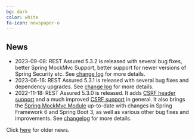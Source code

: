 ```yaml
---
bg: dark
color: white
fa-icon: newspaper-o
---
```

## News

* 2023-09-08: REST Assured 5.3.2 is released with several bug fixes, better Spring MockMvc Support, better support for newer versions of Spring Security etc. See [change log](https://raw.githubusercontent.com/rest-assured/rest-assured/master/changelog.txt) for more details.
* 2023-06-16: REST Assured 5.3.1 is released with several bug fixes and dependency upgrades. See [change log](https://raw.githubusercontent.com/rest-assured/rest-assured/master/changelog.txt) for more details.
* 2022-11-18: REST Assured 5.3.0 is released. It adds [CSRF header support](https://github.com/rest-assured/rest-assured/wiki/Usage#csrf-header-token) and a much improved [CSRF support](https://github.com/rest-assured/rest-assured/wiki/Usage#csrf) in general. It also brings the [Spring MockMvc Module](https://github.com/rest-assured/rest-assured/wiki/Spring#spring-mock-mvc-module) up-to-date with changes in Spring Framework 6 and Spring Boot 3, as well as various other bug fixes and improvements. See [changelog](https://raw.githubusercontent.com/rest-assured/rest-assured/master/changelog.txt) for more details.

Click [here](https://github.com/rest-assured/rest-assured/wiki/OldNews) for older news.
